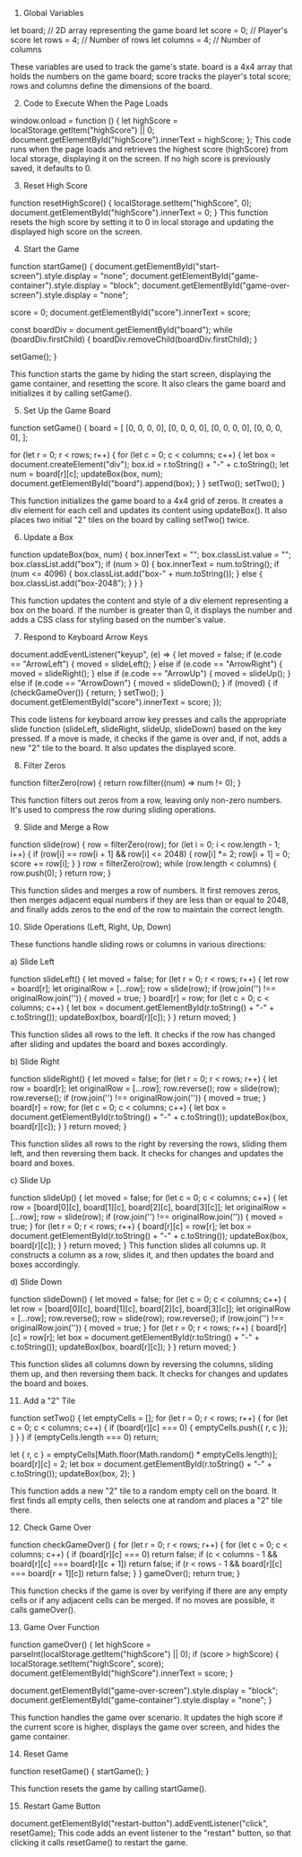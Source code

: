
1. Global Variables


let board; // 2D array representing the game board
let score = 0; // Player's score
let rows = 4; // Number of rows
let columns = 4; // Number of columns

These variables are used to track the game's state. board is a 4x4 array that holds the numbers on the game board; score tracks the player's total score; rows and columns define the dimensions of the board.

2. Code to Execute When the Page Loads


window.onload = function () {
  let highScore = localStorage.getItem("highScore") || 0;
  document.getElementById("highScore").innerText = highScore;
};
This code runs when the page loads and retrieves the highest score (highScore) from local storage, displaying it on the screen. If no high score is previously saved, it defaults to 0.

3. Reset High Score


function resetHighScore() {
  localStorage.setItem("highScore", 0);
  document.getElementById("highScore").innerText = 0;
}
This function resets the high score by setting it to 0 in local storage and updating the displayed high score on the screen.

4. Start the Game

function startGame() {
  document.getElementById("start-screen").style.display = "none";
  document.getElementById("game-container").style.display = "block";
  document.getElementById("game-over-screen").style.display = "none";

  score = 0;
  document.getElementById("score").innerText = score;

  const boardDiv = document.getElementById("board");
  while (boardDiv.firstChild) {
    boardDiv.removeChild(boardDiv.firstChild);
  }

  setGame();
}

This function starts the game by hiding the start screen, displaying the game container, and resetting the score. It also clears the game board and initializes it by calling setGame().

5. Set Up the Game Board


function setGame() {
  board = [
    [0, 0, 0, 0],
    [0, 0, 0, 0],
    [0, 0, 0, 0],
    [0, 0, 0, 0],
  ];

  for (let r = 0; r < rows; r++) {
    for (let c = 0; c < columns; c++) {
      let box = document.createElement("div");
      box.id = r.toString() + "-" + c.toString();
      let num = board[r][c];
      updateBox(box, num);
      document.getElementById("board").append(box);
    }
  }
  setTwo();
  setTwo();
}

This function initializes the game board to a 4x4 grid of zeros. It creates a div element for each cell and updates its content using updateBox(). It also places two initial "2" tiles on the board by calling setTwo() twice.

6. Update a Box


function updateBox(box, num) {
  box.innerText = "";
  box.classList.value = "";
  box.classList.add("box");
  if (num > 0) {
    box.innerText = num.toString();
    if (num <= 4096) {
      box.classList.add("box-" + num.toString());
    } else {
      box.classList.add("box-2048");
    }
  }
}

This function updates the content and style of a div element representing a box on the board. If the number is greater than 0, it displays the number and adds a CSS class for styling based on the number's value.

7. Respond to Keyboard Arrow Keys


document.addEventListener("keyup", (e) => {
  let moved = false;
  if (e.code == "ArrowLeft") {
    moved = slideLeft();
  } else if (e.code == "ArrowRight") {
    moved = slideRight();
  } else if (e.code == "ArrowUp") {
    moved = slideUp();
  } else if (e.code == "ArrowDown") {
    moved = slideDown();
  }
  if (moved) {
    if (checkGameOver()) {
      return;
    }
    setTwo();
  }
  document.getElementById("score").innerText = score;
});

This code listens for keyboard arrow key presses and calls the appropriate slide function (slideLeft, slideRight, slideUp, slideDown) based on the key pressed. If a move is made, it checks if the game is over and, if not, adds a new "2" tile to the board. It also updates the displayed score.

8. Filter Zeros


function filterZero(row) {
  return row.filter((num) => num != 0);
}

This function filters out zeros from a row, leaving only non-zero numbers. It's used to compress the row during sliding operations.

9. Slide and Merge a Row


function slide(row) {
  row = filterZero(row);
  for (let i = 0; i < row.length - 1; i++) {
    if (row[i] == row[i + 1] && row[i] <= 2048) {
      row[i] *= 2;
      row[i + 1] = 0;
      score += row[i];
    }
  }
  row = filterZero(row);
  while (row.length < columns) {
    row.push(0);
  }
  return row;
}

This function slides and merges a row of numbers. It first removes zeros, then merges adjacent equal numbers if they are less than or equal to 2048, and finally adds zeros to the end of the row to maintain the correct length.

10. Slide Operations (Left, Right, Up, Down)

These functions handle sliding rows or columns in various directions:

a) Slide Left


function slideLeft() {
  let moved = false;
  for (let r = 0; r < rows; r++) {
    let row = board[r];
    let originalRow = [...row];
    row = slide(row);
    if (row.join('') !== originalRow.join('')) {
      moved = true;
    }
    board[r] = row;
    for (let c = 0; c < columns; c++) {
      let box = document.getElementById(r.toString() + "-" + c.toString());
      updateBox(box, board[r][c]);
    }
  }
  return moved;
}

This function slides all rows to the left. It checks if the row has changed after sliding and updates the board and boxes accordingly.

b) Slide Right


function slideRight() {
  let moved = false;
  for (let r = 0; r < rows; r++) {
    let row = board[r];
    let originalRow = [...row];
    row.reverse();
    row = slide(row);
    row.reverse();
    if (row.join('') !== originalRow.join('')) {
      moved = true;
    }
    board[r] = row;
    for (let c = 0; c < columns; c++) {
      let box = document.getElementById(r.toString() + "-" + c.toString());
      updateBox(box, board[r][c]);
    }
  }
  return moved;
}

This function slides all rows to the right by reversing the rows, sliding them left, and then reversing them back. It checks for changes and updates the board and boxes.

c) Slide Up


function slideUp() {
  let moved = false;
  for (let c = 0; c < columns; c++) {
    let row = [board[0][c], board[1][c], board[2][c], board[3][c]];
    let originalRow = [...row];
    row = slide(row);
    if (row.join('') !== originalRow.join('')) {
      moved = true;
    }
    for (let r = 0; r < rows; r++) {
      board[r][c] = row[r];
      let box = document.getElementById(r.toString() + "-" + c.toString());
      updateBox(box, board[r][c]);
    }
  }
  return moved;
}
This function slides all columns up. It constructs a column as a row, slides it, and then updates the board and boxes accordingly.

d) Slide Down


function slideDown() {
  let moved = false;
  for (let c = 0; c < columns; c++) {
    let row = [board[0][c], board[1][c], board[2][c], board[3][c]];
    let originalRow = [...row];
    row.reverse();
    row = slide(row);
    row.reverse();
    if (row.join('') !== originalRow.join('')) {
      moved = true;
    }
    for (let r = 0; r < rows; r++) {
      board[r][c] = row[r];
      let box = document.getElementById(r.toString() + "-" + c.toString());
      updateBox(box, board[r][c]);
    }
  }
  return moved;
}

This function slides all columns down by reversing the columns, sliding them up, and then reversing them back. It checks for changes and updates the board and boxes.

11. Add a "2" Tile


function setTwo() {
  let emptyCells = [];
  for (let r = 0; r < rows; r++) {
    for (let c = 0; c < columns; c++) {
      if (board[r][c] === 0) {
        emptyCells.push({ r, c });
      }
    }
  }
  if (emptyCells.length === 0) return;

  let { r, c } = emptyCells[Math.floor(Math.random() * emptyCells.length)];
  board[r][c] = 2;
  let box = document.getElementById(r.toString() + "-" + c.toString());
  updateBox(box, 2);
}

This function adds a new "2" tile to a random empty cell on the board. It first finds all empty cells, then selects one at random and places a "2" tile there.

12. Check Game Over


function checkGameOver() {
  for (let r = 0; r < rows; r++) {
    for (let c = 0; c < columns; c++) {
      if (board[r][c] === 0) return false;
      if (c < columns - 1 && board[r][c] === board[r][c + 1]) return false;
      if (r < rows - 1 && board[r][c] === board[r + 1][c]) return false;
    }
  }
  gameOver();
  return true;
}

This function checks if the game is over by verifying if there are any empty cells or if any adjacent cells can be merged. If no moves are possible, it calls gameOver().

13. Game Over Function


function gameOver() {
  let highScore = parseInt(localStorage.getItem("highScore") || 0);
  if (score > highScore) {
    localStorage.setItem("highScore", score);
    document.getElementById("highScore").innerText = score;
  }

  document.getElementById("game-over-screen").style.display = "block";
  document.getElementById("game-container").style.display = "none";
}

This function handles the game over scenario. It updates the high score if the current score is higher, displays the game over screen, and hides the game container.

14. Reset Game


function resetGame() {
  startGame();
}

This function resets the game by calling startGame().

15. Restart Game Button


document.getElementById("restart-button").addEventListener("click", resetGame);
This code adds an event listener to the "restart" button, so that clicking it calls resetGame() to restart the game.

